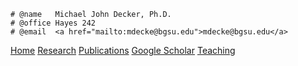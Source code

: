 
<div markdown="1" class="header">

<div markdown="1" class="contact" class="comment">

    # @name   Michael John Decker, Ph.D.
    # @office Hayes 242
    # @email  <a href="mailto:mdecke@bgsu.edu">mdecke@bgsu.edu</a>

</div>

<div markdown="1" class="menu">

[Home](index.html "Home page")
[Research](research.html "A brief description of my research")
[Publications](publications.html "List of all publications")
[Google Scholar](https://scholar.google.com/citations?user=2E-jE6IAAAAJ&hl=en "Publications and # citations")
[Teaching](teaching.html "Previous teaching")

</div>



</div>
